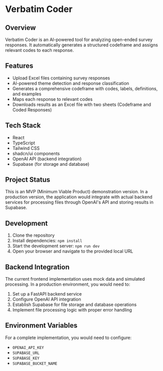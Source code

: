 
# Verbatim Coder

## Overview
Verbatim Coder is an AI-powered tool for analyzing open-ended survey responses. It automatically generates a structured codeframe and assigns relevant codes to each response.

## Features
- Upload Excel files containing survey responses
- AI-powered theme detection and response classification
- Generates a comprehensive codeframe with codes, labels, definitions, and examples
- Maps each response to relevant codes
- Downloads results as an Excel file with two sheets (Codeframe and Coded Responses)

## Tech Stack
- React
- TypeScript
- Tailwind CSS
- shadcn/ui components
- OpenAI API (backend integration)
- Supabase (for storage and database)

## Project Status
This is an MVP (Minimum Viable Product) demonstration version. In a production version, the application would integrate with actual backend services for processing files through OpenAI's API and storing results in Supabase.

## Development
1. Clone the repository
2. Install dependencies: `npm install`
3. Start the development server: `npm run dev`
4. Open your browser and navigate to the provided local URL

## Backend Integration
The current frontend implementation uses mock data and simulated processing. In a production environment, you would need to:

1. Set up a FastAPI backend service
2. Configure OpenAI API integration
3. Establish Supabase for file storage and database operations
4. Implement file processing logic with proper error handling

## Environment Variables
For a complete implementation, you would need to configure:
- `OPENAI_API_KEY`
- `SUPABASE_URL`
- `SUPABASE_KEY`
- `SUPABASE_BUCKET_NAME`
